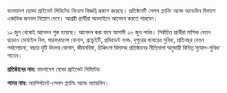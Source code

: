বাংলাদেশ হোন্ডা প্রাইভেট লিমিটেড নিয়োগ বিজ্ঞপ্তি প্রকাশ করেছে। প্রতিষ্ঠানটি সেলস প্ল্যানিং অ্যান্ড অ্যাডমিন বিভাগে একাধিক জনবল নিয়োগ দেবে। আগ্রহী প্রার্থীরা অনলাইনে আবেদন করতে পারবেন।

১২ জুন থেকেই আবেদন শুরু হয়েছে। আবেদন করা যাবে আগামী ২৮ জুন পর্যন্ত। নির্বাচিত প্রার্থীরা মাসিক বেতন ছাড়াও মোবাইল বিল, পারফরম্যান্স বোনাস, গ্র্যাচুইটি, প্রভিডেন্ট ফান্ড, দুপুরের খাবারের সুবিধা, প্রতিবছর বেতন পর্যালোচনা, বছরে দুটি উৎসব বোনাস, জীবনবিমা, চিকিৎসা বিমাসহ প্রতিষ্ঠানের নীতিমালা অনুযায়ী বিভিন্ন সুযোগ-সুবিধা পাবেন।

**প্রতিষ্ঠানের নাম:** বাংলাদেশ হোন্ডা প্রাইভেট লিমিটেড

**পদের নাম:** অ্যাসিস্ট্যান্ট-সেলস প্ল্যানিং অ্যান্ড অ্যাডমিন।
